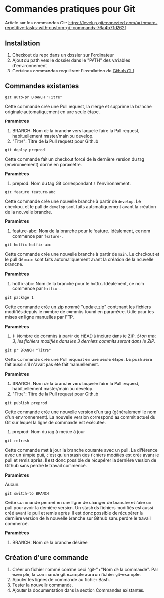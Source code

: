 # Commandes pratiques pour Git

Article sur les commandes Git: https://levelup.gitconnected.com/automate-repetitive-tasks-with-custom-git-commands-76a4b71d262f
## Installation

1. Checkout du repo dans un dossier sur l'ordinateur
2. Ajout du path vers le dossier dans le "PATH" des variables d'environnement
3. Certaines commandes requièrent l'installation de [Github CLI](https://cli.github.com/manual/)

## Commandes existantes

`git auto-pr BRANCH "Titre"`

Cette commande crée une Pull request, la merge et supprime la branche originale automatiquement en une seule étape. 

**Paramètres**

1. BRANCH: Nom de la branche vers laquelle faire la Pull request, habituellement master/main ou develop.
2. "Titre": Titre de la Pull request pour Github

`git deploy preprod`

Cette commande fait un checkout forcé de la dernière version du tag (environnement) donné en paramètre.

**Paramètres**

1. preprod: Nom du tag Git correspondant à l'environnement.

`git feature feature-abc`

Cette commande crée une nouvelle branche à partir de `develop`. Le checkout et le pull de `develop` sont faits automatiquement avant la création de la nouvelle branche.

**Paramètres**

1. feature-abc: Nom de la branche pour le feature. Idéalement, ce nom commence par `feature-`.
   
`git hotfix hotfix-abc`

Cette commande crée une nouvelle branche à partir de `main`. Le checkout et le pull de `main` sont faits automatiquement avant la création de la nouvelle branche.

**Paramètres**

1. hotfix-abc: Nom de la branche pour le hotfix. Idéalement, ce nom commence par `hotfix-`.

`git package 1`

Cette commande crée un zip nommé "update.zip" contenant les fichiers modifiés depuis le nombre de commits fourni en paramètre. Utile pour les mises en ligne manuelles par FTP.

**Paramètres**

1. 1: Nombre de commits à partir de HEAD à inclure dans le ZIP. _Si on met 3, les fichiers modifiés dans les 3 derniers commits seront dans le ZIP._

`git pr BRANCH "Titre"`

Cette commande crée une Pull request en une seule étape. Le push sera fait aussi s'il n'avait pas été fait manuellement.

**Paramètres**

1. BRANCH: Nom de la branche vers laquelle faire la Pull request, habituellement master/main ou develop.
2. "Titre": Titre de la Pull request pour Github

`git publish preprod`

Cette commande crée une nouvelle version d'un tag (généralement le nom d'un environnement). La nouvelle version correspond au commit actuel du Git sur lequel la ligne de commande est exécutée.

1. preprod: Nom du tag à mettre à jour

`git refresh`

Cette commande met à jour la branche courante avec un pull. La différence avec un simple pull, c'est qu'un stash des fichiers modifiés est créé avant le pull et remis après. Il est donc possible de récupérer la dernière version de Github sans perdre le travail commencé.

**Paramètres**

Aucun.

`git switch-to BRANCH`

Cette commande permet en une ligne de changer de branche et faire un pull pour avoir la dernière version. Un stash ds fichiers modifiés est aussi créé avant le pull et remis après. Il est donc possible de récupérer la dernière version de la nouvelle branche sur Github sans perdre le travail commencé.

**Paramètres**

1. BRANCH: Nom de la branche désirée


## Création d'une commande

1. Créer un fichier nommé comme ceci "git-"+"Nom de la commande". Par exemple, la commande git example aura un fichier git-example.
2. Ajouter les lignes de commande au fichier Bash.
3. Tester la nouvelle commande.
4. Ajouter la documentation dans la section Commandes existantes.